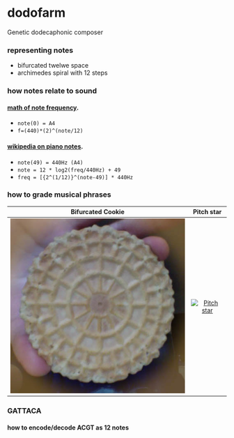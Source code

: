 # dodofarm
Genetic dodecaphonic composer

### representing notes
 * bifurcated twelwe space
 * archimedes spiral with 12 steps

### how notes relate to sound
#### [math of note frequency](http://www.intmath.com/trigonometric-graphs/music.php).
- `note(0) = A4`
- `f=(440)*(2)^(note/12)`

#### [wikipedia on piano notes](http://en.wikipedia.org/wiki/Piano_key_frequencies).
- `note(49) = 440Hz (A4)`
- `note = 12 * log2(freq/440Hz) + 49`
- `freq = [{2^(1/12)}^(note-49)] * 440Hz`

### how to grade musical phrases
Bifurcated Cookie|Pitch star
:-:|:-:
[![Bifurcated Cookie](dodofarm/img/bifurcated-cookie.jpg)](http://en.wikipedia.org/wiki/File:Diletsky_circle.jpg)  |  [![Pitch star](http://upload.wikimedia.org/wikipedia/commons/6/6f/Pitch_class_space_star.svg)](http://upload.wikimedia.org/wikipedia/commons/3/33/Circle_of_fifths_deluxe_4.svg)

### GATTACA
#### how to encode/decode ACGT as 12 notes